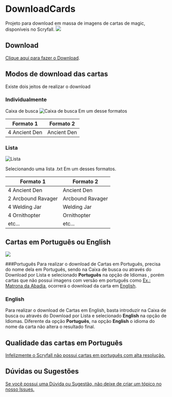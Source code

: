 # DownloadCards
 Projeto para download em massa de imagens de cartas de magic, disponíveis no Scryfall.
![](https://i.ibb.co/CMH93vL/image.png)


## Download
[Clique aqui para fazer o Download](https://github.com/immlima/DownloadCards/releases/download/1.0/DownloadCards.V1.0.zip "Clique aqui para fazer o Download").

## Modos de download das cartas 
Existe dois jeitos de realizar o download

### Individualmente
Caixa de busca
![Caixa de busca](https://i.ibb.co/V9fwqf1/1.png)
Em um desse formatos

Formato 1  | Formato 2
------------- | -------------
4 Ancient Den  | Ancient Den


### Lista
![Lista](https://i.ibb.co/7WXhn8m/4.png)

Selecionando uma lista .txt
Em um desses formatos.

Formato 1  | Formato 2
------------- | -------------
4 Ancient Den  | Ancient Den
2 Arcbound Ravager | Arcbound Ravager
4 Welding Jar | Welding Jar
4 Ornithopter | Ornithopter
etc... | etc... 

## Cartas em Português ou English
![](https://i.ibb.co/k8pJbRp/3.png)

###Português
Para realizar o download de Cartas em Português, precisa do nome dela em Português, sendo na Caixa de busca ou através do Download por Lista e selecionado **Português** na opção de Idiomas , porém cartas que não possui imagens com versão em português como [Ex.: Matrona da Abadia](https://scryfall.com/card/hml/2a/pt/matrona-da-abadia "Ex.: Matrona da Abadia"), ocorrerá o download da carta em [English](https://scryfall.com/card/hml/2a/abbey-matron "Abbey Matron").

### English
 Para realizar o download de Cartas em English, basta introduzir na Caixa de busca ou através do Download por Lista e selecionado **English** na opção de Idiomas. Diferente da opção **Português**, na opção **English** o idioma do nome da carta não altera o resultado final.

## Qualidade das cartas em Português
[Infelizmente o Scryfall não possui cartas em português com alta resolução.](https://scryfall.com/search?q=is%3Ahires+lang%3Apt "Infelizmente o Scryfall não possui cartas em português com alta resolução.")

## Dúvidas ou Sugestões
[Se você possui uma Dúvida ou Sugestão, não deixe de criar um tópico no nosso Issues.](https://github.com/immlima/DownloadCards/issues "Se você possui uma Dúvida ou Sugestão, não deixe de criar um tópico no nosso Issues.")